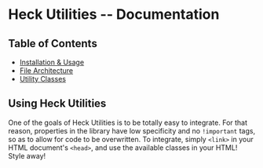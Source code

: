 # Heck Utilities -- Documentation 
## Table of Contents
- [Installation &amp; Usage](./usage.md)
- [File Architecture](./architecture.md)
- [Utility Classes](./utilities/readme.md)


## Using Heck Utilities
One of the goals of Heck Utilities is to be totally easy to integrate. For that reason, properties in the library have low specificity and no `!important` tags, so as to allow for code to be overwritten. To integrate, simply `<link>` in your HTML document's `<head>`, and use the available classes in your HTML! Style away!
